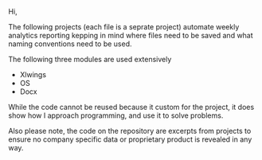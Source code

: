 Hi,

The following projects (each file is a seprate project) automate weekly analytics reporting kepping in mind where files need to be saved and what naming conventions need to be used.

The following three modules are used extensively

- Xlwings
- OS
- Docx

While the code cannot be reused because it custom for the project, it does show how I approach programming, and use it to solve problems.

Also please note, the code on the repository are excerpts from projects to ensure no company specific data or proprietary product is revealed in any way.
